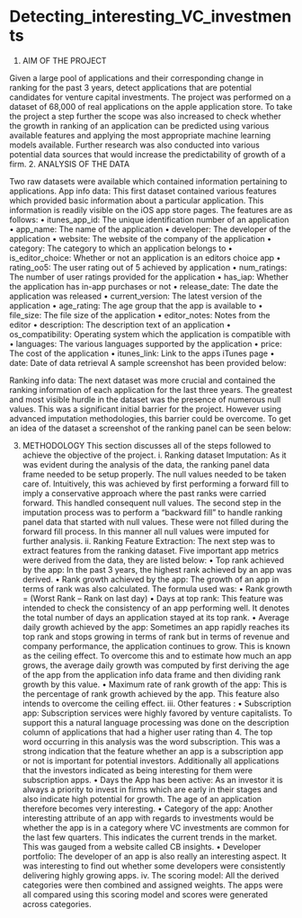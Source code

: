 # Detecting_interesting_VC_investments
1.	AIM OF THE PROJECT

Given a large pool of applications and their corresponding change in ranking for the past 3 years, detect applications that are potential candidates for venture capital investments.
The project was performed on a dataset of 68,000 of real applications on the apple application store. To take the project a step further the scope was also increased to check whether the growth in ranking of an application can be predicted using various available features and applying the most appropriate machine learning models available.
Further research was also conducted into various potential data sources that would increase the predictability of growth of a firm.
2.	ANALYSIS OF THE DATA

Two raw datasets were available which contained information pertaining to applications. 
App info data: 
This first dataset contained various features which provided basic information about a particular application. This information is readily visible on the iOS app store pages. The features are as follows:
•	itunes_app_id: The unique identification number of an application
•	app_name: The name of the application
•	developer: The developer of the application
•	website:  The website of the company of the application 
•	category: The category to which an application belongs to
•	is_editor_choice:  Whether or not an application is an editors choice app
•	rating_oo5: The user rating out of 5 achieved by application
•	num_ratings: The number of user ratings provided for the application
•	has_iap: Whether the application has in-app purchases or not
•	release_date: The date the application was released
•	current_version: The latest version of the application
•	age_rating: The age group that the app is available to
•	file_size: The file size of the application
•	editor_notes: Notes from the editor
•	description:  The description text of an application
•	os_compatibility: Operating system which the application is compatible with
•	languages: The various languages supported by the application
•	price: The cost of the application
•	itunes_link: Link to the apps iTunes page
•	date: Date of data retrieval
A sample screenshot has been provided below:
 
Ranking info data: 
The next dataset was more crucial and contained the ranking information of each application for the last three years. The greatest and most visible hurdle in the dataset was the presence of numerous null values. This was a significant initial barrier for the project.
However using advanced imputation methodologies, this barrier could be overcome. To get an idea of the dataset a screenshot of the ranking panel can be seen below:
 



3.	METHODOLOGY
This section discusses all of the steps followed to achieve the objective of the project.
i.	Ranking dataset Imputation: As it was evident during the analysis of the data, the ranking panel data frame needed to be setup properly. The null values needed to be taken care of.
Intuitively, this was achieved by first performing a forward fill to imply a conservative approach where the past ranks were carried forward. This handled consequent null values. The second step in the imputation process was to perform a “backward fill” to handle ranking panel data that started with null values. These were not filled during the forward fill process.
In this manner all null values were imputed for further analysis.
ii.	Ranking Feature Extraction:
The next step was to extract features from the ranking dataset. 
Five important app metrics were derived from the data, they are listed below:
•	Top rank achieved by the app: In the past 3 years, the highest rank achieved by an app was derived.
•	Rank growth achieved by the app: The growth of an app in terms of rank was also calculated. The formula used was:
•	Rank growth = (Worst Rank – Rank on last day)
•	Days at top rank: This feature was intended to check the consistency of an app performing well. It denotes the total number of days an application stayed at its top rank.
•	Average daily growth achieved by the app: Sometimes an app rapidly reaches its top rank and stops growing in terms of rank but in terms of revenue and company performance, the application continues to grow. This is known as the ceiling effect. To overcome this and to estimate how much an app grows, the average daily growth was computed by first deriving the age of the app from the application info data frame and then dividing rank growth by this value.
•	Maximum rate of rank growth of the app: This is the percentage of rank growth achieved by the app. This feature also intends to overcome the ceiling effect.
iii.	Other features :
•	Subscription app: Subscription services were highly favored by venture capitalists. To support this a natural language processing was done on the description column of applications that had a higher user rating than 4. The top word occurring in this analysis was the word subscription. This was a strong indication that the feature whether an app is a subscription app or not is important for potential investors. Additionally all applications that the investors indicated as being interesting for them were subscription apps. 
•	Days the App has been active: As an investor it is always a priority to invest in firms which are early in their stages and also indicate high potential for growth. The age of an application therefore becomes very interesting.
•	Category of the app: Another interesting attribute of an app with regards to investments would be whether the app is in a category where VC investments are common for the last few quarters. This indicates the current trends in the market. This was gauged from a website called CB insights.
•	Developer portfolio: The developer of an app is also really an interesting aspect. It was interesting to find out whether some developers were consistently delivering highly growing apps.
iv.	The scoring model:
All the derived categories were then combined and assigned weights. The apps were all compared using this scoring model and scores were generated across categories.
